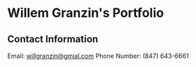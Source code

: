 # **Willem Granzin's Portfolio**
## Contact Information
Email: willgranzin@gmial.com
Phone Number: (847) 643-6661
